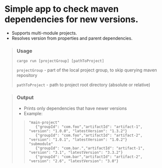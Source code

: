 # Simple app to check maven dependencies for new versions.
- Supports multi-module projects.
- Resolves version from properties and parent dependencies.

>### Usage
>```
>cargo run [projectGroup] [pathToProject]
>```
>
>```projectGroup``` - part of the local project group, to skip querying maven repository
>
>```pathToProject``` - path to project root directory (absolute or relative)

>### Output
> - Prints only dependencies that have newer versions
> - Example:
>>```
>>"main-project"
>>    {"groupId": "com.foo","artifactId": "artifact-1", "version": "1.0.0", "latestVersion": "1.3.2"}
>>    {"groupId": "com.foo","artifactId": "artifact-2", "version": "1.0.1", "latestVersion": "1.0.2"}
>>"submodule"
>>    {"groupId": "com.bar.","artifactId": "artifact-1", "version": "3.1", "latestVersion": "3.3.2"}
>>    {"groupId": "com.bar","artifactId": "artifact-2", "version": "2.6", "latestVersion": "3.0"}
>>```
